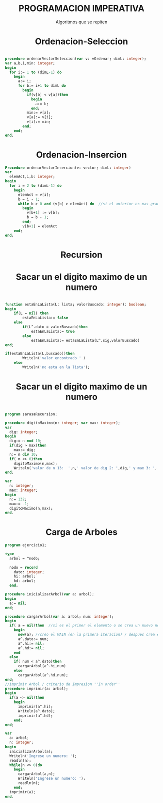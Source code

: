 <h1 align="center"> PROGRAMACION IMPERATIVA </h1>

<p align="center">Algoritmos que se repiten</p>


<h1 align="center"> Ordenacion-Seleccion </h1>

```pas 

procedure ordenarVectorSeleccion(var v: vOrdenar; dimL: integer);
var a,b,i,min: integer;
begin
  for i:= 1 to (dimL-1) do  
    begin
      a:= i; 
      for b:= i+1 to dimL do
        begin
          if(v[b] < v[a])then 
            begin
              a:= b; 
            end;          
          min:= v[a]; 
          v[a]:= v[i]; 
          v[i]:= min;  
        end;
    end;
end;

```

<h1 align="center"> Ordenacion-Insercion </h1>

  
```pas 
Procedure ordenarVectorInsercion(v: vector; dimL: integer)
var
  elemAct,i,b: integer;
begin
  for i = 2 to (dimL-1) do
    begin
      elemAct = v[i];
      b = i - 1;
      while b > 0 and (v[b] > elemAct) do  //si el anterior es mas grande que el segundo 
        begin
          v[b+1] := v[b]; 
          b = b - 1;
        end;
        v[b+1] = elemAct
    end;
end;

```

<h1 align="center"> Recursion</h1>

<h1 align="center"> Sacar un el digito maximo de un numero</h1>

```pas

function estaEnLaLista(L: lista; valorBuscado: integer): boolean;
begin
	if(L = nil) then
		estaEnLaLista:= false
	else
		if(L^.dato = valorBuscado)then
			estaEnLaLista:= true
		else
			estaEnLaLista:= estaEnLaLista(L^.sig,valorBuscado)
end;

if(estaEnLaLista(L,buscado))then
		Writeln('valor encontrado ' )
	else
		Writeln('no esta en la lista');

```

<h1 align="center"> Sacar un el digito maximo de un numero</h1>

```pas

program sarasaRecursion;

procedure digitoMaximo(n: integer; var max: integer);
var 
  dig: integer;
begin
  dig:= n mod 10;
  if(dig > max)then
    max:= dig;
  n:= n div 10;
  if( n <> 0)then
    digitoMaximo(n,max);
    Writeln('valor de n 13:  ',n,' valor de dig 2: ',dig,' y max 3: ', max);
end;

var
  n: integer;
  max: integer;
begin
  n:= 132;
  max:= -1;
  digitoMaximo(n,max);
end.

```

<h1 align="center"> Carga de Arboles </h1>

```pas
program ejercicio1;

type
  arbol = ^nodo;
  
  nodo = record
    dato: integer;
    hi: arbol;
    hd: arbol;
  end;

procedure inicializarArbol(var a: arbol);
begin
  a:= nil;  
end;

procedure cargarArbol(var a: arbol; num: integer);
begin
  if( a = nil)then  //si es el primer el elemento o se crea un nuevo nodo
    begin
      new(a); //creo el MAIN (en la primera iteracion) / despues crea el Main de los nodos
      a^.dato:= num;
      a^.hi:= nil;
      a^.hd:= nil;
    end
  else
    if( num < a^.dato)then
      cargarArbol(a^.hi,num)
    else
      cargarArbol(a^.hd,num);
end;
//imprimir Arbol / criterio de Impresion ''In order''
procedure imprimir(a: arbol);
begin
  if(a <> nil)then
    begin
      imprimir(a^.hi);
      Writeln(a^.dato);
      imprimir(a^.hd);
    end;  
end;

var
  a: arbol; 
  n: integer;
begin
  inicializarArbol(a);
  Writeln('Ingrese un numero: ');
  readln(n);
  While(n <> 0)do
    begin
      cargarArbol(a,n);
      Writeln('Ingrese un numero: ');
      readln(n);
    end;
  imprimir(a);
end.

```
